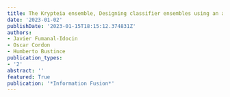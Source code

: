 ```yaml
---
title: The Krypteia ensemble, Designing classifier ensembles using an ancient Spartan military tradition
date: '2023-01-02'
publishDate: '2023-01-15T18:15:12.374831Z'
authors:
- Javier Fumanal-Idocin
- Oscar Cordon
- Humberto Bustince
publication_types:
- '2'
abstract: ''
featured: True
publication: '*Information Fusion*'
---
```


